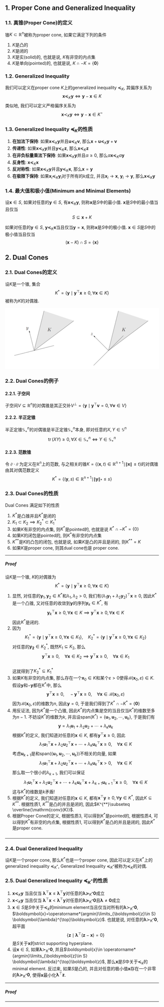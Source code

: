 ## 1. Proper Cone and Generalized Inequality
### 1.1. 真锥(Proper Cone)的定义
锥$K\subset \mathbb{R}^n$被称为proper cone, 如果它满足下列的条件
1. $K$是凸的
2. $K$是闭的
3. $K$是实(solid)的, 也就是说, $K$有非空的内点集
4. $K$是单向(pointed)的, 也就是说, $K\cap -K = \{\boldsymbol{0}\}$

### 1.2. Generalized Inequality
我们可以定义在proper cone $K$上的generalized inequality $\preceq_K$, 其偏序关系为
$$
\boldsymbol{x} \preceq_K \boldsymbol{y} \iff \boldsymbol{y}-\boldsymbol{x} \in K
$$
类似地, 我们可以定义严格偏序关系为
$$
\boldsymbol{x} \prec_K \boldsymbol{y} \iff \boldsymbol{y}-\boldsymbol{x} \in K^{\circ}
$$

### 1.3. Generalized Inequality $\preceq_K$的性质
1. **在加法下保持**: 如果$\boldsymbol{x}\preceq_K \boldsymbol{y}$并且$\boldsymbol{u}\preceq_K \boldsymbol{v}$, 那么$\boldsymbol{x}+\boldsymbol{u}\preceq_K \boldsymbol{y}+\boldsymbol{v}$
2. **传递性**: 如果$\boldsymbol{x}\preceq_K \boldsymbol{y}$并且$\boldsymbol{y}\preceq_K \boldsymbol{z}$, 那么$\boldsymbol{x}\preceq_K \boldsymbol{z}$
3. **在非负标量乘法下保持**: 如果$\boldsymbol{x}\preceq_K \boldsymbol{y}$并且$\alpha\ge 0$, 那么$\alpha\boldsymbol{x}\preceq_K \alpha\boldsymbol{y}$
4. **反身性**: $\boldsymbol{x}\preceq_K \boldsymbol{x}$
5. **反对称性**: 如果$\boldsymbol{x}\preceq_K \boldsymbol{y}$并且$\boldsymbol{y}\preceq_K \boldsymbol{x}$, 那么$\boldsymbol{x}=\boldsymbol{y}$
6. **在极限下保持**: 如果$\boldsymbol{x}_i\preceq_K \boldsymbol{y}_i$对于所有的$k$成立, 并且$\boldsymbol{x}_i\to \boldsymbol{x}$, $\boldsymbol{y}_i\to \boldsymbol{y}$, 那么$\boldsymbol{x}\preceq_K \boldsymbol{y}$

### 1.4. 最大值和极小值(Minimum and Minimal Elements)
设$\boldsymbol{x}\in S$, 如果对任意的$\boldsymbol{y}\in S$, 有$\boldsymbol{x}\preceq_K \boldsymbol{y}$, 则称$\boldsymbol{x}$是$S$中的最小值. $\boldsymbol{x}$是$S$中的最小值当且仅当
$$
S\subseteq \boldsymbol{x} + K
$$

如果对任意的$\boldsymbol{y}\in S$, $\boldsymbol{y}\preceq_K \boldsymbol{x}$当且仅当$\boldsymbol{y} = \boldsymbol{x}$, 则称$\boldsymbol{x}$是$S$中的极小值. $\boldsymbol{x}\in S$是$S$中的极小值当且仅当
$$
(\boldsymbol{x} - K)\cap S = \{\boldsymbol{x}\} 
$$


## 2. Dual Cones 
### 2.1. Dual Cones的定义
设$K$是一个锥, 集合
$$
K^* = \{\boldsymbol{y}\mid \boldsymbol{y}^{\top}\boldsymbol{x}\ge 0, \forall \boldsymbol{x}\in K\}
$$
被称为$K$的对偶锥.

![image-0](Lecture%203.%20%E7%9C%9F%E9%94%A5%E5%92%8C%E5%AF%B9%E5%81%B6%E9%94%A5.assets/%E5%AF%B9%E5%81%B6%E9%94%A5.png)  


### 2.2. Dual Cones的例子
#### 2.2.1. 子空间
子空间$V\subseteq \mathbb{R}^n$的对偶锥是其正交补$V^{\perp} = \{\boldsymbol{y}\mid \boldsymbol{y}^{\top}\boldsymbol{v} = 0,\forall \boldsymbol{v}\in V\}$

#### 2.2.2. 半正定锥
半正定锥$\mathbb{S}_+^n$的对偶锥是半正定锥$\mathbb{S}_+^n$本身, 即对任意的$X, Y\in \mathbb{S}^n$
$$
\operatorname{tr}(XY) \ge 0, \forall X\in \mathbb{S}_+^n \iff Y\in \mathbb{S}_+^n
$$

#### 2.2.3. 范数锥
令$\|\cdot\|$为定义在$\mathbb{R}^n$上的范数, 与之相关的锥$K = \{(\boldsymbol{x}, t)\in \mathbb{R}^{n+1}\mid \|\boldsymbol{x}\|\le t\}$的对偶锥由其对偶范数定义
$$
K^* = \{(\boldsymbol{y}, s)\in \mathbb{R}^{n+1}\mid \|\boldsymbol{y}\|_*\le s\}
$$ 

### 2.3. Dual Cones的性质
Dual Cones 满足如下的性质
1. $K^*$是凸锥并且$K^*$是闭的
2. $K_1\subset K_2\implies K_2^* \subset K_1^*$
3. 如果$K$有非空的内点集, 则$K^*$是pointed的, 也就是说 $K^* \cap - K^* = \{0\}$
4. 如果$K$的闭包是pointed的, 则$K^*$有非空的内点集
5. $K^{**}$是$K$的凸包的闭包, 也就是说, 如果$K$是凸的并且是闭的, 则$K^{**} = K$
6. 如果$K$是proper cone, 则其dual cone也是 proper cone. 

___
##### Proof
设$K$是一个锥, $K$的对偶锥为
$$
K^* = \{\boldsymbol{y}\mid \boldsymbol{y}^{\top}\boldsymbol{x}\ge 0, \forall \boldsymbol{x}\in K\}
$$
1. 显然, 对任意的$\boldsymbol{y}_1, \boldsymbol{y}_2 \in K^*$和$\lambda_1, \lambda_2>0$, 我们有$(\lambda_1 \boldsymbol{y}_1 + \lambda_2 \boldsymbol{y}_2)^{\top}\boldsymbol{x}\ge 0$, 因此$K^*$是一个凸锥, 又对任意的收敛到$\boldsymbol{y}$的序列$\boldsymbol{y}_k\in K^*$, 有
   $$
   \boldsymbol{y}^{\top}_k\boldsymbol{x}\ge 0, \forall \boldsymbol{x}\in K \implies \boldsymbol{y}^{\top}\boldsymbol{x}\ge 0, \forall \boldsymbol{x}\in K
   $$
   因此$K^*$是闭的.
2. 因为
   $$
   K_1^* = \{\boldsymbol{y}\mid \boldsymbol{y}^{\top}\boldsymbol{x}\ge 0, \forall \boldsymbol{x}\in K_1\}, \quad K_2^* = \{\boldsymbol{y}\mid \boldsymbol{y}^{\top}\boldsymbol{x}\ge 0, \forall \boldsymbol{x}\in K_2\}
   $$
   对任意的$\boldsymbol{y_2}\in K_2^*$, 既然$K_1\subseteq K_2$, 那么
   $$
   \boldsymbol{y}^{\top}\boldsymbol{x}\ge 0, \quad \forall \boldsymbol{x}\in K_2\implies \boldsymbol{y}^{\top}\boldsymbol{x}\ge 0, \quad \forall \boldsymbol{x}\in K_1
   $$   
   这就得到了$K_2^*\subseteq K_1^*$
3. 如果$K$有非空的内点集, 那么存在一个$\boldsymbol{x}_0\in K$和某个$\varepsilon>0$使得$\mathcal{B}(\boldsymbol{x}_0, \varepsilon)\in K$. 假设$\boldsymbol{y}$和$-\boldsymbol{y}$都在$K^*$中, 那么
   $$
   \boldsymbol{y}^{\top}\boldsymbol{x}\ge 0, \quad -\boldsymbol{y}^{\top}\boldsymbol{x}\ge 0,\quad \forall \boldsymbol{x}\in \mathcal{B}(\boldsymbol{x}_0, \varepsilon)
   $$
   因为$\mathcal{B}(\boldsymbol{x}_0, \varepsilon)$的维数为$n$, 因此$\boldsymbol{y} = 0$, 于是我们得到了$K^*\cap -K^* = \{\boldsymbol{0}\}$
4. 用反证法, 因为$K^*$是一个凸锥, 因此$K^*$的内点集是空的当且仅当$K^*$的维数至多为$n-1$. 不妨设$K^*$的维数为$k$, 并且设$\mathrm{span}\left(K^*\right) = \{\boldsymbol{u}_1, \boldsymbol{u}_2, \cdots, \boldsymbol{u}_k\}$, 于是我们有
   $$
   \boldsymbol{y} =\lambda_1 \boldsymbol{u}_1 + \lambda_2 \boldsymbol{u}_2 + \cdots + \lambda_k \boldsymbol{u}_k
   $$
   根据$K^*$的定义, 我们知道对任意的$\boldsymbol{x}\in K$, 都有$\boldsymbol{y}^{\top}\boldsymbol{x}\ge 0$, 因此
   $$
   \lambda_1 \boldsymbol{u}_1^{\top}\boldsymbol{x} + \lambda_2 \boldsymbol{u}_2^{\top}\boldsymbol{x} + \cdots + \lambda_k \boldsymbol{u}_k^{\top}\boldsymbol{x} \ge 0, \quad \forall \boldsymbol{x}\in K
   $$
   考虑$\boldsymbol{u}_{k+1}$是和$\mathrm{span}\left(\{\boldsymbol{u}_1, \boldsymbol{u}_2, \cdots, \boldsymbol{u}_k\}\right)$不相关的向量, 如果
   $$
   \lambda_1 \boldsymbol{u}_1^{\top}\boldsymbol{x} + \lambda_2 \boldsymbol{u}_2^{\top}\boldsymbol{x} + \cdots + \lambda_k \boldsymbol{u}_k^{\top}\boldsymbol{x} > 0,\quad \forall \boldsymbol{x}\in K
   $$
   那么取一个很小的$\lambda_{k+1}$, 我们可以保证
   $$
   \lambda_1 \boldsymbol{u}_1^{\top}\boldsymbol{x} + \lambda_2 \boldsymbol{u}_2^{\top}\boldsymbol{x} + \cdots + \lambda_k \boldsymbol{u}_k^{\top}\boldsymbol{x} + \lambda_{k+1}\boldsymbol{u}_{k+1}^{\top}\boldsymbol{x} \ge  0 , \quad \forall \boldsymbol{x}\in K
   $$
   这与$K^*$的维数是$k$矛盾! 
5. 根据$K^*$的定义, 我们知道对任意的$\boldsymbol{x}\in K$, 都有$\boldsymbol{x}^{\top}\boldsymbol{y}\ge 0, \forall \boldsymbol{y}\in K^*$, 因此$K\subseteq K^{**}$. 根据性质1, $K^{**}$是凸的并且是闭的, 因此$K^{**}\subseteq \overline{\mathrm{conv}(K)}$. 
6. 根据Proper Cone的定义, 根据性质3, 可以得到$K^*$是pointed的, 根据性质4, 可以得到$K^*$有非空的内点集, 根据性质1, 可以得到$K^*$是凸的并且是闭的, 因此$K^*$是proper cone.
#####
___
### 2.4. Dual Generalized Inequality
设$K$是一个proper cone, 那么$K^*$也是一个proper cone, 因此可以定义在$K^*$上的generalized inequality $\preceq_{K^*}$, Generalized Inequality $\preceq_{K^*}$被称为$\preceq_{K}$的对偶. 

### 2.5. Dual Generalized Inequality $\preceq_{K^*}$的性质
1. $\boldsymbol{x}\preceq_{K}\boldsymbol{y}$ 当且仅当 $\boldsymbol{\lambda}^{\top}\boldsymbol{x}\le \boldsymbol{\lambda}^{\top}\boldsymbol{y}$对任意的$\boldsymbol{\lambda}\succeq_{K^*} \boldsymbol{0}$成立
2. $\boldsymbol{x}\prec_{K}\boldsymbol{y}$ 当且仅当 $\boldsymbol{\lambda}^{\top}\boldsymbol{x}< \boldsymbol{\lambda}^{\top}\boldsymbol{y}$对任意的$\boldsymbol{\lambda}\succeq_{K^*} \boldsymbol{0}$且$\boldsymbol{\lambda}\neq \boldsymbol{0}$成立
3. $\boldsymbol{x}\in S$是$S$中关于$\preceq_k$的minimum element当且仅当对所有的$\boldsymbol{\lambda}\succ_{K^*}\boldsymbol{0}$, $\boldsymbol{x}=\operatorname*{argmin}\limits_{\boldsymbol{z}\in S} \boldsymbol{\lambda}^{\top}\boldsymbol{z}$. 也就是说, 对任意的$\boldsymbol{\lambda}\succ_{K^*}\boldsymbol{0}$, 超平面
   $$
   \{\boldsymbol{z}\mid \boldsymbol{\lambda}^{\top}(\boldsymbol{z} - \boldsymbol{x}) = 0\}
   $$
   是$S$关于$\boldsymbol{x}$的strict supporting hyperplane.
4. 设$\boldsymbol{x}\in S$, 如果$\boldsymbol{\lambda}\succ_{K^*}\boldsymbol{0}$, 并且$\boldsymbol{x}\in \operatorname*{argmin}\limits_{\boldsymbol{z}\in S} \boldsymbol{\lambda}^{\top}\boldsymbol{z}$, 那么$\boldsymbol{x}$是$S$中关于$\preceq_k$的minimal element. 反过来, 如果$S$是凸的, 并且对任意的极小值$\boldsymbol{x}$存在一个非零的$\boldsymbol{\lambda}\succeq_{K^*}\boldsymbol{0}$, 使得$\boldsymbol{x}$最小化$\boldsymbol{\lambda}^{\top}\boldsymbol{z}$. 
   
___
##### Proof
#####
___